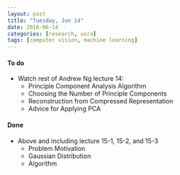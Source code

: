 ```yaml
---
layout: post
title: "Tuesday, Jun 14"
date: 2016-06-14
categories: [research, usra]
tags: [computer vision, machine learning]
---
```

#### To do
- Watch rest of Andrew Ng lecture 14:
    - Principle Component Analysis Algorithm
    - Choosing the Number of Principle Components
    - Reconstruction from Compressed Representation
    - Advice for Applying PCA

#### Done
- Above and including lecture 15-1, 15-2, and 15-3
    - Problem Motivation
    - Gaussian Distribution
    - Algorithm
